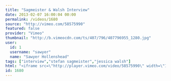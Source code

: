 ```yaml
---
title: "Sagmeister & Walsh Interview"
date: 2013-02-07 16:00:04 00:00
permalink: /videos/1680
source: "http://vimeo.com/58575990"
featured: false
provider: "Vimeo"
thumbnail: "http://b.vimeocdn.com/ts/407/796/407796955_1280.jpg"
user:
  id: 1
  username: "sawyer"
  name: "Sawyer Hollenshead"
tags: ["interview","stefan sagmeister","jessica walsh"]
html: "<iframe src=\"http://player.vimeo.com/video/58575990\" width=\"1280\" height=\"720\" frameborder=\"0\" webkitAllowFullScreen mozallowfullscreen allowFullScreen></iframe>"
id: 1680
---
```


